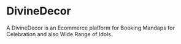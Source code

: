 # DivineDecor
A DivineDecor is an Ecommerce platform for Booking Mandaps for Celebration and also Wide Range of Idols.
